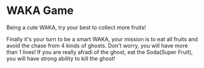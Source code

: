 # WAKA Game
Being a cute WAKA, try your best to collect more fruits!

Finally it's your turn to be a smart WAKA, your mission is to eat all fruits and avoid the chase from 4 kinds of ghosts. Don't worry, you will have more than 1 lives! If you are really afradi of the ghost, eat the Soda(Super Fruit), you will have strong ability to kill the ghost!

